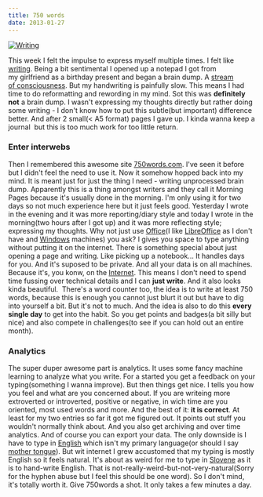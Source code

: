 ```yaml
---
title: 750 words
date: 2013-01-27
---
```


[![Writing](http://farm4.static.flickr.com/3447/3293117576_05f43d8305_m.jpg "Writing")](http://www.flickr.com/photos/12584908@N08/3293117576)

This week I felt the impulse
to express myself multiple times. I felt like
[writing](http://en.wikipedia.org/wiki/Writing "Writing"). Being a bit
sentimental I opened up a notepad I got from my girlfriend as a birthday
present and began a brain dump. A [stream
of consciousness](http://en.wikipedia.org/wiki/Stream_of_consciousness_%28narrative_mode%29 "Stream of consciousness (narrative mode)").
But my handwriting is painfully slow. This means I had time to do
reformatting and rewording in my mind. Sot this was **definitely not** a
brain dump. I wasn't expressing my thoughts directly but rather doing
some writing - I don't know how to put this subtle(but important)
difference better. And after 2 small(< A5 format) pages I gave up. I
kinda wanna keep a journal  but this is too much work for too little
return.

### Enter interwebs

Then I remembered this awesome site
[750words.com](http://www.750words.com). I've seen it before but I
didn't feel the need to use it. Now it somehow hopped back into my mind.
It is meant just for just the thing I need - writing unprocessed brain
dump. Apparently this is a thing amongst writers and they call it
Morning Pages because it's usually done in the morning. I'm only using
it for two days so not much experience here but it just feels good.
Yesterday I wrote in the evening and it was more reporting/diary style
and today I wrote in the morning(two hours after I got up) and it was
more reflecting style; expressing my thoughts. Why not just use
[Office](http://office.microsoft.com/en-us/default.aspx "Microsoft Office")(I
like [LibreOffice](http://www.libreoffice.org "LibreOffice") as I don't
have and [Windows](http://www.microsoft.com/WINDOWS "Windows") machines)
you ask? I gives you space to type anything without putting it on the
internet. There is something special about just opening a page and
writing. Like picking up a notebook... It handles days for you. And it's
suposed to be private. And all your data is on all machines. Because
it's, you konw, on the
[Internet](http://en.wikipedia.org/wiki/Internet "Internet"). This means
I don't need to spend time fussing over technical details and I can
**just write**. And it also looks kinda beautiful.  There's a word
counter too, the idea is to write at least 750 words, because this is
enough you cannot just blurt it out but have to dig into yourself a bit.
But it's not to much. And the idea is also to do this **every single
day** to get into the habit. So you get points and badges(a bit silly
but nice) and also compete in challenges(to see if you can hold out an
entire month).

### Analytics

The super duper awesome part is analytics. It uses some fancy machine
learning to analyze what you write. For a started you get a feedback on
your typing(something I wanna improve). But then things get nice. I
tells you how you feel and what are you concerned about. If you are
writeing more extroverted or introverted, positive or negative, in wich
time are you oriented, most used words and more. And the best of
it: **it is correct**. At least for my two entries so far it got me
figured out. It points out stuff you wouldn't normally think about. And
you also get archiving and over time analytics. And of course you can
export your data. The only downside is I have to type in
[English](http://en.wikipedia.org/wiki/English_language "English language")
which isn't my primary language(or should I say [mother
tongue](http://en.wikipedia.org/wiki/First_language "First language")).
But wit internet I grew accustomed that my typing is mostly English so
it feels natural. It's about as weird for me to type in
[Slovene](http://en.wikipedia.org/wiki/Slovene_language "Slovene language")
as it is to hand-write English. That is
not-really-weird-but-not-very-natural(Sorry for the hyphen abuse but I
feel this should be one word). So I don't mind, it's totally worth it.
Give 750words a shot. It only takes a few minutes a day.
